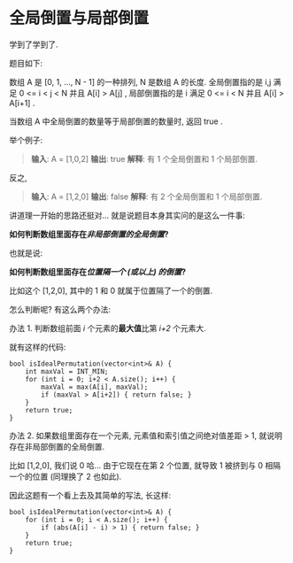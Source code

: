 # 全局倒置与局部倒置

学到了学到了. 

题目如下: 

数组 A 是 [0, 1, ..., N - 1] 的一种排列, N 是数组 A 的长度. 全局倒置指的是 i,j 满足 0 <= i < j < N 并且 A[i] > A[j] , 局部倒置指的是 i 满足 0 <= i < N 并且 A[i] > A[i+1] . 

当数组 A 中全局倒置的数量等于局部倒置的数量时, 返回 true . 

举个例子: 

> **输入**: A = [1,0,2]
> **输出**: true
> **解释**: 有 1 个全局倒置和 1 个局部倒置. 

反之, 

> **输入**: A = [1,2,0]
> **输出**: false
> **解释**: 有 2 个全局倒置和 1 个局部倒置. 

讲道理一开始的思路还挺对... 就是说题目本身其实问的是这么一件事: 

**如何判断数组里面存在*非局部倒置的全局倒置*?**

也就是说: 

**如何判断数组里面存在*位置隔一个 (或以上) 的倒置*?**

比如这个 [1,2,0], 其中的 1 和 0 就属于位置隔了一个的倒置. 

怎么判断呢? 有这么两个办法: 

办法 1. 判断数组前面 *i* 个元素的**最大值**比第 *i+2* 个元素大. 

就有这样的代码: 

```
bool isIdealPermutation(vector<int>& A) {
    int maxVal = INT_MIN;
    for (int i = 0; i+2 < A.size(); i++) {
        maxVal = max(A[i], maxVal);
        if (maxVal > A[i+2]) { return false; }
    }
    return true;
}
```

办法 2. 如果数组里面存在一个元素, 元素值和索引值之间绝对值差距 > 1, 就说明存在非局部倒置的全局倒置. 

比如 [1,2,0], 我们说 0 哈... 由于它现在在第 2 个位置, 就导致 1 被挤到与 0 相隔一个的位置 (同理换了 2 也如此). 

因此这题有一个看上去及其简单的写法, 长这样: 

```
bool isIdealPermutation(vector<int>& A) {
    for (int i = 0; i < A.size(); i++) {
        if (abs(A[i] - i) > 1) { return false; }
    }
    return true;
}
```